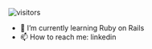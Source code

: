 ![visitors](https://visitor-badge.glitch.me/badge?page_id=45171753&left_color=green&right_color=red)
- 🌱 I’m currently learning Ruby on Rails
- 📫 How to reach me: linkedin

